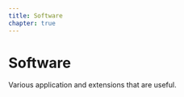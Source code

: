 ```yaml
---
title: Software
chapter: true
---
```


# Software
Various application and extensions that are useful.